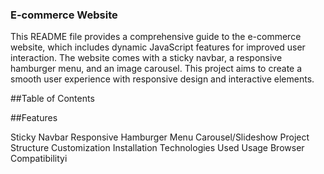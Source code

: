 ### E-commerce Website
This README file provides a comprehensive guide to the e-commerce website, which includes dynamic JavaScript features for improved user interaction. The website comes with a sticky navbar, a responsive hamburger menu, and an image carousel. This project aims to create a smooth user experience with responsive design and interactive elements.

##Table of Contents

##Features

Sticky Navbar
Responsive Hamburger Menu
Carousel/Slideshow
Project Structure
Customization
Installation
Technologies Used
Usage
Browser Compatibilityi
